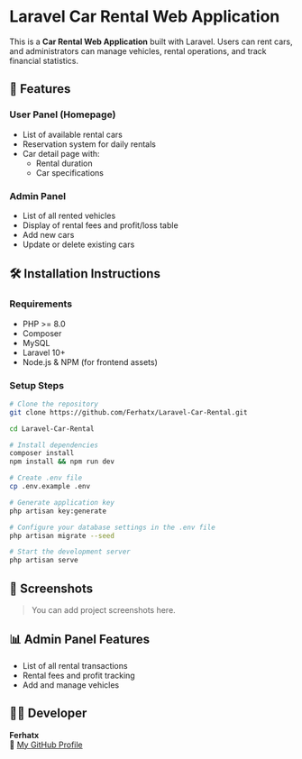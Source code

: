 # Laravel Car Rental Web Application

This is a **Car Rental Web Application** built with Laravel. Users can rent cars, and administrators can manage vehicles, rental operations, and track financial statistics.

## 🚗 Features

### User Panel (Homepage)
- List of available rental cars
- Reservation system for daily rentals
- Car detail page with:
  - Rental duration
  - Car specifications

### Admin Panel
- List of all rented vehicles
- Display of rental fees and profit/loss table
- Add new cars
- Update or delete existing cars

## 🛠️ Installation Instructions

### Requirements
- PHP >= 8.0
- Composer
- MySQL
- Laravel 10+
- Node.js & NPM (for frontend assets)

### Setup Steps

```bash
# Clone the repository
git clone https://github.com/Ferhatx/Laravel-Car-Rental.git

cd Laravel-Car-Rental

# Install dependencies
composer install
npm install && npm run dev

# Create .env file
cp .env.example .env

# Generate application key
php artisan key:generate

# Configure your database settings in the .env file
php artisan migrate --seed

# Start the development server
php artisan serve
```

## 📸 Screenshots
> You can add project screenshots here.

## 📊 Admin Panel Features
- List of all rental transactions
- Rental fees and profit tracking
- Add and manage vehicles

## 🧑‍💻 Developer

**Ferhatx**  
🔗 [My GitHub Profile](https://github.com/Ferhatx)


